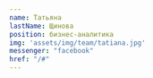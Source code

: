 ```yaml
---
name: Татьяна
lastName: Щинова
position: бизнес-аналитика
img: 'assets/img/team/tatiana.jpg'
messenger: "facebook"
href: "/#"
---
```

